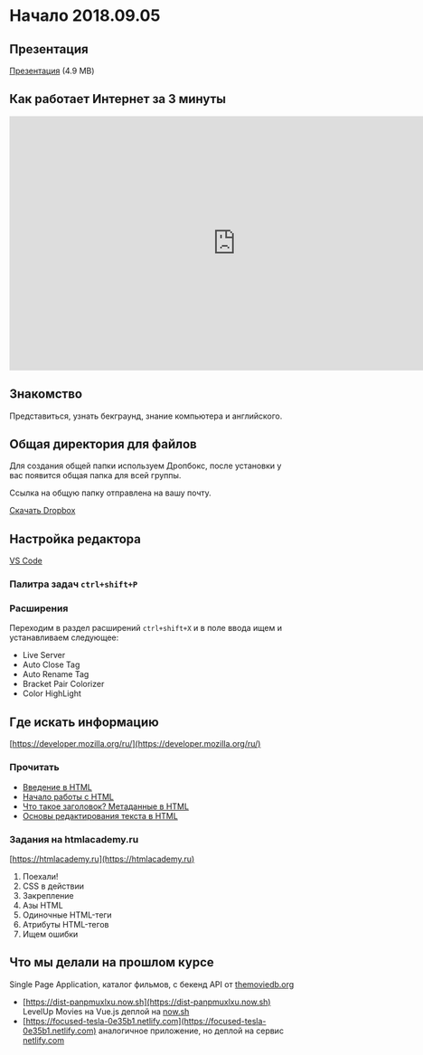 # Начало 2018.09.05

## Презентация

[Презентация](static/01-intro.pdf) (4.9 MB)

## Как работает Интернет за 3 минуты

<iframe width="800" height="450" src="https://www.youtube.com/embed/qEdv_pem-JM" frameborder="0" allow="autoplay; encrypted-media" allowfullscreen></iframe>

## Знакомство

Представиться, узнать бекграунд, знание компьютера и английского.

## Общая директория для файлов

Для создания общей папки используем Дропбокс, после установки у вас появится общая папка для всей группы.

Ссылка на общую папку отправлена на вашу почту.

[Скачать Dropbox](https://www.dropbox.com/install)

## Настройка редактора

[VS Code](https://code.visualstudio.com)

### Палитра задач `ctrl+shift+P`

### Расширения

Переходим в раздел расширений `ctrl+shift+X` и в поле ввода ищем и устанавливаем следующее:

- Live Server
- Auto Close Tag
- Auto Rename Tag
- Bracket Pair Colorizer
- Color HighLight

## Где искать информацию

[https://developer.mozilla.org/ru/](https://developer.mozilla.org/ru/)

### Прочитать

- [Введение в HTML](https://developer.mozilla.org/ru/docs/Learn/HTML/%D0%92%D0%B2%D0%B5%D0%B4%D0%B5%D0%BD%D0%B8%D0%B5_%D0%B2_HTML)
- [Начало работы с HTML](https://developer.mozilla.org/ru/docs/Learn/HTML/%D0%92%D0%B2%D0%B5%D0%B4%D0%B5%D0%BD%D0%B8%D0%B5_%D0%B2_HTML/%D0%9D%D0%B0%D1%87%D0%B0%D0%BB%D0%BE_%D1%80%D0%B0%D0%B1%D0%BE%D1%82%D1%8B)
- [Что такое заголовок? Метаданные в HTML](https://developer.mozilla.org/ru/docs/Learn/HTML/%D0%92%D0%B2%D0%B5%D0%B4%D0%B5%D0%BD%D0%B8%D0%B5_%D0%B2_HTML/The_head_metadata_in_HTML)
- [Основы редактирования текста в HTML](https://developer.mozilla.org/ru/docs/Learn/HTML/%D0%92%D0%B2%D0%B5%D0%B4%D0%B5%D0%BD%D0%B8%D0%B5_%D0%B2_HTML/HTML_text_fundamentals)

### Задания на htmlacademy.ru

[https://htmlacademy.ru](https://htmlacademy.ru)

1. Поехали!
2. CSS в действии
3. Закрепление
4. Азы HTML
5. Одиночные HTML-теги
6. Атрибуты HTML-тегов
7. Ищем ошибки

## Что мы делали на прошлом курсе

Single Page Application, каталог фильмов, с бекенд API от [themoviedb.org](https://www.themoviedb.org/)

- [https://dist-panpmuxlxu.now.sh](https://dist-panpmuxlxu.now.sh) LevelUp Movies на Vue.js деплой на [now.sh](https://now.sh)
- [https://focused-tesla-0e35b1.netlify.com](https://focused-tesla-0e35b1.netlify.com) аналогичное приложение, но деплой на сервис [netlify.com](https://netlify.com)
